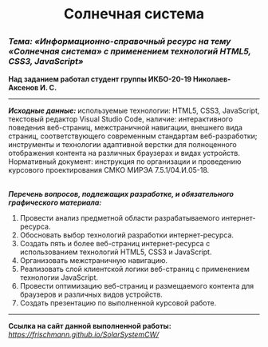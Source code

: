 # <p align="center">Солнечная система<p>

<h3><i><b>Тема: «Информационно-справочный ресурс на тему «Солнечная система» с применением технологий HTML5, CSS3, JavaScript»</i></b></h3>

<b>Над заданием работал студент группы ИКБО-20-19 Николаев-Аксенов И. С.</b>

<hr>
<i><b>Исходные данные: </i></b>используемые технологии: HTML5, CSS3, JavaScript, текстовый редактор Visual Studio Code, наличие: интерактивного поведения веб-страниц, межстраничной навигации, внешнего вида страниц, соответствующего современным стандартам веб-разработки; 
<br>инструменты и технологии адаптивной верстки для полноценного отображения контента на различных браузерах и видах устройств. 
<br>Нормативный документ: инструкция по организации и проведению курсового проектирования СМКО МИРЭА 7.5.1/04.И.05-18.

<br><i><b>Перечень вопросов, подлежащих разработке, и обязательного графического материала:</i></b>
<ol>
<li>Провести анализ предметной области разрабатываемого интернет-ресурса.</li>
<li>Обосновать выбор технологий разработки интернет-ресурса.</li>
<li>Создать пять и более веб-страниц интернет-ресурса с использованием технологий HTML5, CSS3 и JavaScript.</li>
<li>Организовать межстраничную навигацию.</li>
<li>Реализовать слой клиентской логики веб-страниц с применением технологии JavaScript.</li>
<li>Провести оптимизацию веб-страниц и размещаемого контента для браузеров и различных видов устройств.</li>
<li>Создать презентацию по выполненной курсовой работе.</li>
</ol>
<hr>

<b>Ссылка на сайт данной выполненной работы:</b> <i>https://frischmann.github.io/SolarSystemCW/</i>
